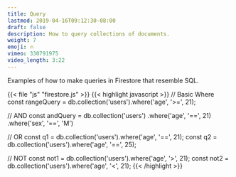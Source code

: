 ```yaml
---
title: Query
lastmod: 2019-04-16T09:12:30-08:00
draft: false
description: How to query collections of documents.
weight: 7
emoji: 🔥
vimeo: 330791975
video_length: 3:22
---
```


Examples of how to make queries in Firestore that resemble SQL.

{{< file "js" "firestore.js" >}} {{< highlight javascript >}} // Basic Where
const rangeQuery = db.collection('users').where('age', '>=', 21);

// AND const andQuery = db.collection('users') .where('age', '==', 21)
.where('sex', '==', 'M')

// OR const q1 = db.collection('users').where('age', '==', 21); const q2 =
db.collection('users').where('age', '==', 25);

// NOT const not1 = db.collection('users').where('age', '>', 21); const not2 =
db.collection('users').where('age', '<', 21); {{< /highlight >}}
